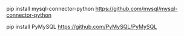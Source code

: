 pip install mysql-connector-python
https://github.com/mysql/mysql-connector-python


pip install PyMySQL
https://github.com/PyMySQL/PyMySQL

